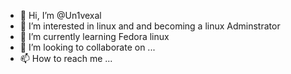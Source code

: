 - 👋 Hi, I’m @Un1vexal
- 👀 I’m interested in linux and and becoming a linux Adminstrator
- 🌱 I’m currently learning Fedora linux
- 💞️ I’m looking to collaborate on ...
- 📫 How to reach me ...

<!---
Un1vexal/Un1vexal is a ✨ special ✨ repository because its `README.md` (this file) appears on your GitHub profile.
You can click the Preview link to take a look at your changes.
--->
